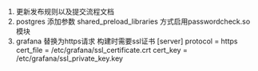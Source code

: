 1. 更新发布规则以及提交流程文档
2. postgres 添加参数 shared_preload_libraries 方式启用passwordcheck.so模块
3. grafana 替换为https请求
    构建时需要ssl证书
    [server]
    protocol = https
    cert_file = /etc/grafana/ssl_certificate.crt
    cert_key = /etc/grafana/ssl_private_key.key